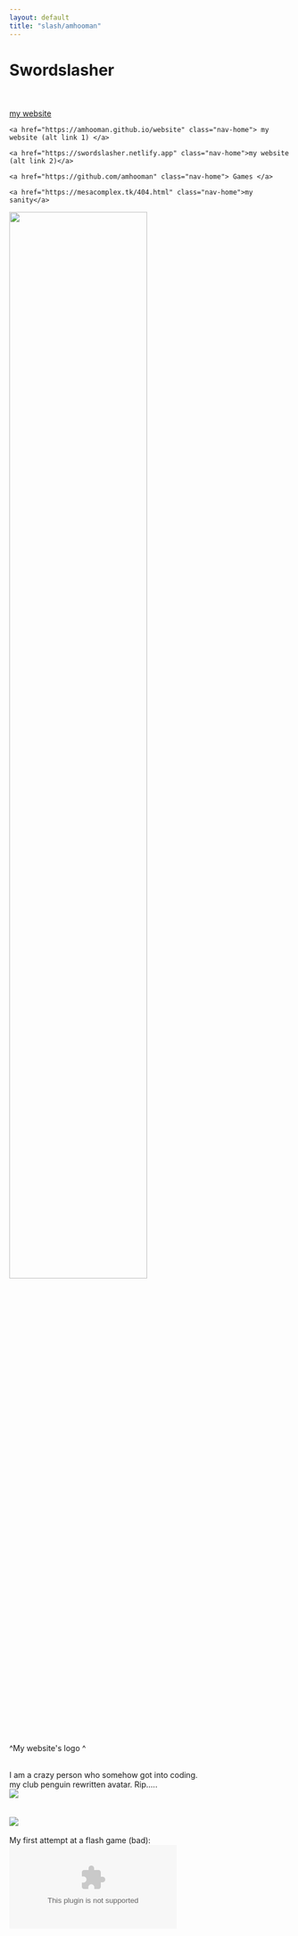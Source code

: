 ```yaml
---
layout: default
title: "slash/amhooman"
---
```

<h1 class="text-center">Swordslasher</h1>
<br>
<br>
  <nav>
    <a href="http://swordslasher.com" class="nav-home"> my website </a>

    <a href="https://amhooman.github.io/website" class="nav-home"> my website (alt link 1) </a>

    <a href="https://swordslasher.netlify.app" class="nav-home">my website (alt link 2)</a>

    <a href="https://github.com/amhooman" class="nav-home"> Games </a>

    <a href="https://mesacomplex.tk/404.html" class="nav-home">my sanity</a>
  </nav>

<img src="https://cdn.discordapp.com/attachments/708048947159105546/967434387513815060/slash.png" width="70%" height=auto>
<br>
<p> ^My website's logo ^</p>
<br>
<a>I am a crazy person who somehow got into coding.</a>
<br>
my club penguin rewritten avatar. Rip.....
<br>
<img src="https://avatars.githubusercontent.com/u/95942514?s=96&v=4">
<br>
<br>
<br>
<img src="https://amhooman.github.io/website/images/spin.gif">
<br>
<br>
My first attempt at a flash game (bad):
<br>
  <embed src="https://amhooman.github.io/website/games/mygame/mygame.swf" flashvars="" base="" quality="high" allowscriptaccess="always" allowfullscreen="true">
 <br>
  
  
<script src="../../../../ruffle/ruffle.js"></script>
<script>
document.getElementById("aboutNav").classList.add("active");
</script>
